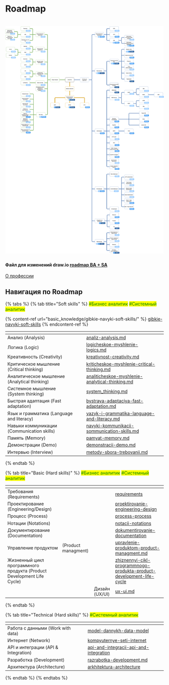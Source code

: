 # Roadmap

![Roadmap BA-SA](.gitbook/assets/roadmap_BA_SA_final.drawio.png "Roadmap BA-SA")
========
#### Файл для изменений **draw.io** [roadmap BA + SA](.gitbook/assets/roadmap_BA_SA_final.drawio)
[О профессии](/about_the_profession.md)
## Навигация по Roadmap
{% tabs %}
{% tab title="Soft skills" %}
<mark style="color:green;">#Бизнес аналитик</mark> <mark style="color:green;">#Системный аналитик</mark>

{% content-ref url="basic_knowledge/gibkie-navyki-soft-skills/" %}
[gibkie-navyki-soft-skills](basic\_knowledge/gibkie-navyki-soft-skills/)
{% endcontent-ref %}

<table data-view="cards"><thead><tr><th></th><th></th><th></th><th data-hidden data-card-target data-type="content-ref"></th><th data-hidden data-card-cover data-type="files"></th></tr></thead><tbody><tr><td>Анализ (Analysis)</td><td></td><td></td><td><a href="basic_knowledge/gibkie-navyki-soft-skills/analiz-analysis.md">analiz-analysis.md</a></td><td></td></tr><tr><td>Логика (Logic)</td><td></td><td></td><td><a href="basic_knowledge/gibkie-navyki-soft-skills/logicheskoe-myshlenie-logics.md">logicheskoe-myshlenie-logics.md</a></td><td></td></tr><tr><td>Креативность (Creativity)</td><td></td><td></td><td><a href="basic_knowledge/gibkie-navyki-soft-skills/kreativnost-creativity.md">kreativnost-creativity.md</a></td><td></td></tr><tr><td>Критическое мышление (Critical thinking)</td><td></td><td></td><td><a href="basic_knowledge/gibkie-navyki-soft-skills/kriticheskoe-myshlenie-critical-thinking.md">kriticheskoe-myshlenie-critical-thinking.md</a></td><td></td></tr><tr><td>Аналитическое мышление (Analytical thinking)</td><td></td><td></td><td><a href="basic_knowledge/gibkie-navyki-soft-skills/analiticheskoe-myshlenie-analytical-thinking.md">analiticheskoe-myshlenie-analytical-thinking.md</a></td><td></td></tr><tr><td>Системное мышление (System thinking)</td><td></td><td></td><td><a href="basic_knowledge/gibkie-navyki-soft-skills/system_thinking.md">system_thinking.md</a></td><td></td></tr><tr><td>Быстрая адаптация (Fast adaptation)</td><td></td><td></td><td><a href="basic_knowledge/gibkie-navyki-soft-skills/bystraya-adaptaciya-fast-adaptation.md">bystraya-adaptaciya-fast-adaptation.md</a></td><td></td></tr><tr><td>Язык и грамматика (Language and literacy)</td><td></td><td></td><td><a href="basic_knowledge/gibkie-navyki-soft-skills/yazyk-i-grammatika-language-and-literacy.md">yazyk-i-grammatika-language-and-literacy.md</a></td><td></td></tr><tr><td>Навыки коммуникации (Communication skills)</td><td></td><td></td><td><a href="basic_knowledge/gibkie-navyki-soft-skills/navyki-kommunikacii-sommunication-skills.md">navyki-kommunikacii-sommunication-skills.md</a></td><td></td></tr><tr><td>Память (Memory)</td><td></td><td></td><td><a href="basic_knowledge/gibkie-navyki-soft-skills/pamyat-memory.md">pamyat-memory.md</a></td><td></td></tr><tr><td>Демонстрации (Demo) </td><td></td><td></td><td><a href="basic_knowledge/gibkie-navyki-soft-skills/demonstracii-demo.md">demonstracii-demo.md</a></td><td></td></tr><tr><td>Интервью (Interview)</td><td></td><td></td><td><a href="basic_knowledge/requirements/metody-sbora-trebovanii.md">metody-sbora-trebovanii.md</a></td><td></td></tr></tbody></table>
{% endtab %}

{% tab title="Basic (Hard skills)" %}
<mark style="color:green;">#Бизнес аналитик</mark> <mark style="color:green;">#Системный аналитик</mark>

<table data-view="cards"><thead><tr><th></th><th></th><th></th><th data-hidden data-card-target data-type="content-ref"></th></tr></thead><tbody><tr><td>Требования (Requirements)</td><td></td><td></td><td><a href="basic_knowledge/requirements/">requirements</a></td></tr><tr><td>Проектирование (Engineering/Design)</td><td></td><td></td><td><a href="basic_knowledge/proektirovanie-engineering-design/">proektirovanie-engineering-design</a></td></tr><tr><td>Процесс (Process)</td><td></td><td></td><td><a href="basic_knowledge/process-process/">process-process</a></td></tr><tr><td>Нотации (Notations)</td><td></td><td></td><td><a href="basic_knowledge/notacii-notations/">notacii-notations</a></td></tr><tr><td>Документирование (Documentation)</td><td></td><td></td><td><a href="basic_knowledge/dokumentirovanie-documentation/">dokumentirovanie-documentation</a></td></tr><tr><td>Управление продуктом</td><td>(Product managment)</td><td></td><td><a href="basic_knowledge/upravlenie-produktom-product-managment.md">upravlenie-produktom-product-managment.md</a></td></tr><tr><td>Жизненный цикл программного продукта (Product Development Life Cycle)</td><td></td><td></td><td><a href="basic_knowledge/zhiznennyi-cikl-programmnogo-produkta-product-development-life-cycle/">zhiznennyi-cikl-programmnogo-produkta-product-development-life-cycle</a></td></tr><tr><td></td><td></td><td>Дизайн (UX/UI)</td><td><a href="basic_knowledge/proektirovanie-engineering-design/ux-ui.md">ux-ui.md</a></td></tr></tbody></table>
{% endtab %}

{% tab title="Technical (Hard skills)" %}
&#x20;<mark style="color:green;">#Системный аналитик</mark>

<table data-view="cards"><thead><tr><th></th><th></th><th></th><th data-hidden data-card-target data-type="content-ref"></th></tr></thead><tbody><tr><td>Работа с данными (Work with data)</td><td></td><td></td><td><a href="systems_analyst/model-dannykh-data-model/">model-dannykh-data-model</a></td></tr><tr><td>Интернет (Network)</td><td></td><td></td><td><a href="systems_analyst/kompyuternye-seti-internet/">kompyuternye-seti-internet</a></td></tr><tr><td>API и интеграции (API &#x26; Integration)</td><td></td><td></td><td><a href="systems_analyst/api-and-integracii-api-and-integration/">api-and-integracii-api-and-integration</a></td></tr><tr><td>Разработка (Development)</td><td></td><td></td><td><a href="systems_analyst/razrabotka-development.md">razrabotka-development.md</a></td></tr><tr><td>Архитектура (Architecture)</td><td></td><td></td><td><a href="systems_analyst/arkhitektura-architecture/">arkhitektura-architecture</a></td></tr></tbody></table>
{% endtab %}
{% endtabs %}
